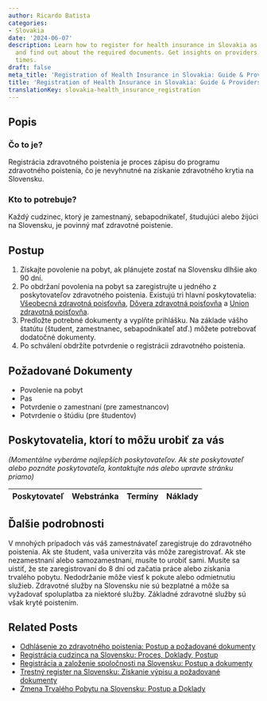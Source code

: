 ```yaml
---
author: Ricardo Batista
categories:
- Slovakia
date: '2024-06-07'
description: Learn how to register for health insurance in Slovakia as a foreigner
  and find out about the required documents. Get insights on providers and processing
  times.
draft: false
meta_title: 'Registration of Health Insurance in Slovakia: Guide & Providers'
title: 'Registration of Health Insurance in Slovakia: Guide & Providers'
translationKey: slovakia-health_insurance_registration
---
```



## Popis
### Čo to je?
Registrácia zdravotného poistenia je proces zápisu do programu zdravotného poistenia, čo je nevyhnutné na získanie zdravotného krytia na Slovensku.

### Kto to potrebuje?
Každý cudzinec, ktorý je zamestnaný, sebapodnikateľ, študujúci alebo žijúci na Slovensku, je povinný mať zdravotné poistenie.

## Postup
1. Získajte povolenie na pobyt, ak plánujete zostať na Slovensku dlhšie ako 90 dní.
2. Po obdržaní povolenia na pobyt sa zaregistrujte u jedného z poskytovateľov zdravotného poistenia. Existujú tri hlavní poskytovatelia: [Všeobecná zdravotná poisťovňa](https://www.vszp.sk/), [Dôvera zdravotná poisťovňa](https://www.dovera.sk/) a [Union zdravotná poisťovňa](https://www.unionzp.sk/).
3. Predložte potrebné dokumenty a vyplňte prihlášku. Na základe vášho štatútu (študent, zamestnanec, sebapodnikateľ atď.) môžete potrebovať dodatočné dokumenty.
4. Po schválení obdržíte potvrdenie o registrácii zdravotného poistenia.

## Požadované Dokumenty
- Povolenie na pobyt
- Pas
- Potvrdenie o zamestnaní (pre zamestnancov)
- Potvrdenie o štúdiu (pre študentov)

## Poskytovatelia, ktorí to môžu urobiť za vás

_(Momentálne vyberáme najlepších poskytovateľov. Ak ste poskytovateľ alebo poznáte poskytovateľa, kontaktujte nás alebo upravte stránku priamo)_

| Poskytovateľ    |     Webstránka  |     Termíny      |       Náklady    |
| :-------------: | :-------------: |  :-------------: | :-------------: |

## Ďalšie podrobnosti
V mnohých prípadoch vás váš zamestnávateľ zaregistruje do zdravotného poistenia. Ak ste študent, vaša univerzita vás môže zaregistrovať. Ak ste nezamestnaní alebo samozamestnaní, musíte to urobiť sami. Musíte sa uistiť, že ste zaregistrovaní do 8 dní od začatia práce alebo získania trvalého pobytu. Nedodržanie môže viesť k pokute alebo odmietnutiu služieb. Zdravotné služby na Slovensku nie sú bezplatné a môže sa vyžadovať spoluplatba za niektoré služby. Základné zdravotné služby sú však kryté poistením.


## Related Posts

- [Odhlásenie zo zdravotného poistenia: Postup a požadované dokumenty](https://tramitit.com/sk/guides/slovakia/odhlasenie_zo_zdravotnej_poistovne/)
- [Registrácia cudzinca na Slovensku: Proces, Doklady, Postup](https://tramitit.com/sk/guides/slovakia/registracia_cudzieho_statneho_prislusnika/)
- [Registrácia a založenie spoločnosti na Slovensku: Postup a dokumenty](https://tramitit.com/sk/guides/slovakia/zapis_do_obchodneho_registra/)
- [Trestný register na Slovensku: Získanie výpisu a požadované dokumenty](https://tramitit.com/sk/guides/slovakia/ziadost_o_vydanie_vypisu_z_registra_trestov/)
- [Zmena Trvalého Pobytu na Slovensku: Postup a Doklady](https://tramitit.com/sk/guides/slovakia/zmena_trvaleho_pobytu/)